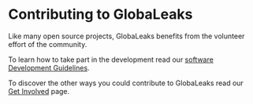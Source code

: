 # Contributing to GlobaLeaks
Like many open source projects, GlobaLeaks benefits from the volunteer effort of the community.

To learn how to take part in the development read our [software Development Guidelines](https://github.com/globaleaks/GlobaLeaks/wiki#software-development).

To discover the other ways you could contribute to GlobaLeaks read our [Get Involved](https://www.globaleaks.org/get-involved/) page.
